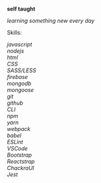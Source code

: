 __self taught__

*learning something new every day*

Skills:

*javascript*<br />
*nodejs*<br />
*html*<br />
*CSS*<br />
*SASS/LESS*<br />
*firebase*<br />
*mongodb*<br />
*mongoose*<br />
*git*<br />
*github*<br />
*CLI*<br />
*npm*<br />
*yarn*<br />
*webpack*<br />
*babel*<br />
*ESLint*<br />
*VSCode*<br />
*Bootstrap*<br />
*Reactstrap*<br />
*ChackraUI*<br />
*Jest*<br />
